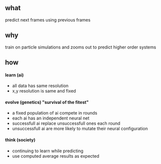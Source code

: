
## what
predict next frames using previous frames

## why
train on particle simulations and zooms out to predict higher order systems

## how
#### learn (ai)
- all data has same resolution
- x,y resolution is same and fixed
#### evolve (genetics) "survival of the fitest"
- a fixed population of ai compete in rounds
- each ai has an independent neural net
- successfull ai replace unsuccessfull ones each round
- unsuccessfull ai are more likely to mutate their neural configuration
#### think (society)
- continuing to learn while predicting
- use computed average results as expected
